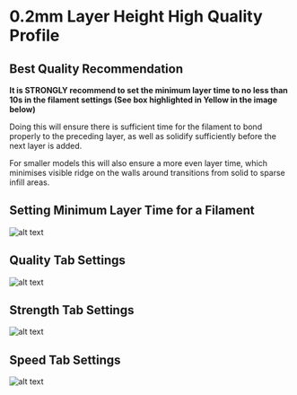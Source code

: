 # 0.2mm Layer Height High Quality Profile

## Best Quality Recommendation

**It is STRONGLY recommend to set the minimum layer time to no less than 10s in the filament settings (See box highlighted in Yellow in the image below)**

Doing this will ensure there is sufficient time for the filament to bond properly to the preceding layer, as well as solidify sufficiently before the next layer is added.

For smaller models this will also ensure a more even layer time, which minimises visible ridge on the walls around transitions from solid to sparse infill areas.

## Setting Minimum Layer Time for a Filament
![alt text](https://github.com/stew675/qidi-plus4-extras/blob/main/orca-slicer-settings/Print_Profiles/High-Quality-0.2/Min-Layer-Time.png "Minimum Layer Time")

## Quality Tab Settings

![alt text](https://github.com/stew675/qidi-plus4-extras/blob/main/orca-slicer-settings/Print_Profiles/High-Quality-0.2/Quality.png "Quality Tab Settings")

## Strength Tab Settings

![alt text](https://github.com/stew675/qidi-plus4-extras/blob/main/orca-slicer-settings/Print_Profiles/High-Quality-0.2/Strength.png "Strength Tab Settings")

## Speed Tab Settings

![alt text](https://github.com/stew675/qidi-plus4-extras/blob/main/orca-slicer-settings/Print_Profiles/High-Quality-0.2/Speed.png "Speed Tab Settings")

